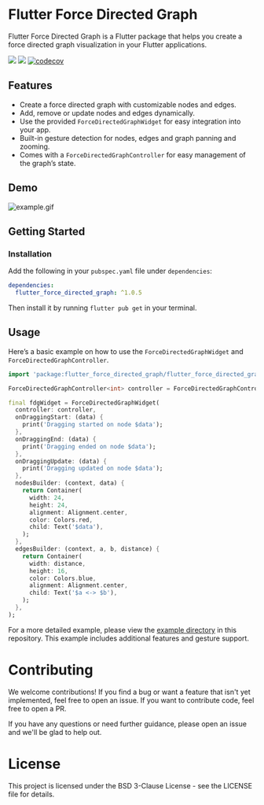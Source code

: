 # Flutter Force Directed Graph

Flutter Force Directed Graph is a Flutter package that helps you create a force directed graph
visualization in your Flutter applications.

[![](https://img.shields.io/pub/v/flutter_force_directed_graph.svg)](https://pub.dartlang.org/packages/flutter_force_directed_graph)
[![](https://github.com/SkywalkerDarren/flutter_force_directed_graph/actions/workflows/publish.yaml/badge.svg)](https://github.com/SkywalkerDarren/flutter_force_directed_graph)
[![codecov](https://codecov.io/gh/SkywalkerDarren/flutter_force_directed_graph/branch/master/graph/badge.svg?token=8NJUB2SSyz)](https://codecov.io/gh/SkywalkerDarren/flutter_force_directed_graph)

## Features

- Create a force directed graph with customizable nodes and edges.
- Add, remove or update nodes and edges dynamically.
- Use the provided `ForceDirectedGraphWidget` for easy integration into your app.
- Built-in gesture detection for nodes, edges and graph panning and zooming.
- Comes with a `ForceDirectedGraphController` for easy management of the graph’s state.

## Demo

![example.gif](https://raw.githubusercontent.com/SkywalkerDarren/flutter_force_directed_graph/master/doc/example.gif)

## Getting Started

### Installation

Add the following in your `pubspec.yaml` file under `dependencies`:

```yaml
dependencies:
  flutter_force_directed_graph: ^1.0.5
```

Then install it by running `flutter pub get` in your terminal.

## Usage

Here’s a basic example on how to use the `ForceDirectedGraphWidget`
and `ForceDirectedGraphController`.

```dart
import 'package:flutter_force_directed_graph/flutter_force_directed_graph.dart';

ForceDirectedGraphController<int> controller = ForceDirectedGraphController();

final fdgWidget = ForceDirectedGraphWidget(
  controller: controller,
  onDraggingStart: (data) {
    print('Dragging started on node $data');
  },
  onDraggingEnd: (data) {
    print('Dragging ended on node $data');
  },
  onDraggingUpdate: (data) {
    print('Dragging updated on node $data');
  },
  nodesBuilder: (context, data) {
    return Container(
      width: 24,
      height: 24,
      alignment: Alignment.center,
      color: Colors.red,
      child: Text('$data'),
    );
  },
  edgesBuilder: (context, a, b, distance) {
    return Container(
      width: distance,
      height: 16,
      color: Colors.blue,
      alignment: Alignment.center,
      child: Text('$a <-> $b'),
    );
  },
);
```

For a more detailed example, please view
the [example directory](https://github.com/SkywalkerDarren/flutter_force_directed_graph/tree/master/example)
in this repository. This example includes additional features and gesture support.

# Contributing

We welcome contributions! If you find a bug or want a feature that isn't yet implemented, feel free
to open an issue. If you want to contribute code, feel free to open a PR.

If you have any questions or need further guidance, please open an issue and we'll be glad to help
out.

# License

This project is licensed under the BSD 3-Clause License - see the LICENSE file for details.